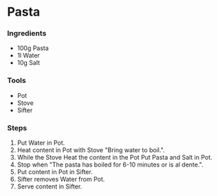 # Pasta

### Ingredients

- 100g Pasta
- 1l Water
- 10g Salt

### Tools

- Pot
- Stove
- Sifter

### Steps

1. Put Water in Pot.
2. Heat content in Pot with Stove "Bring water to boil.".
3. While the Stove Heat the content in the Pot Put Pasta and Salt in Pot.
4. Stop when "The pasta has boiled for 6-10 minutes or is al dente.".
5. Put content in Pot in Sifter.
6. Sifter removes Water from Pot.
7. Serve content in Sifter.